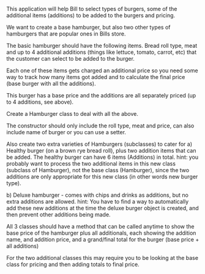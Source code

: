 This application will help Bill to select types of burgers, some of the additional items (additions) to be added to the burgers and pricing.

We want to create a base hamburger, but also two other types of hamburgers that are popular ones in Bills store.

The basic hamburger should have the following items.
Bread roll type, meat and up to 4 additional additions (things like lettuce, tomato, carrot, etc) that the customer can select to be added to the burger.

Each one of these items gets charged an additional price so you need some way to track how many items got added and to calculate the final price (base burger with all the additions).

This burger has a base price and the additions are all separately priced (up to 4 additions, see above).

Create a Hamburger class to deal with all the above.

The constructor should only include the roll type, meat and price, can also include name of burger or you can use a setter.

Also create two extra varieties of Hamburgers (subclasses) to cater for
a) Healthy burger (on a brown rye bread roll), plus two addition items that can be added. The healthy burger can have 6 items (Additions) in total.
hint:  you probably want to process the two additional items in this new class (subclass of Hamburger), not the base class (Hamburger), since the two additions are only appropriate for this new class (in other words new burger type).

b) Deluxe hamburger - comes with chips and drinks as additions, but no extra additions are allowed.
hint:  You have to find a way to automatically add these new additions at the time the deluxe burger object is created, and then prevent other additions being made.

All 3 classes should have a method that can be called anytime to show the base price of the hamburger plus all additionals, each showing the addition name, and addition price, and a grand/final total for the burger (base price + all additions)

For the two additional classes this may require you to be looking at the base class for pricing and then adding totals to final price.
